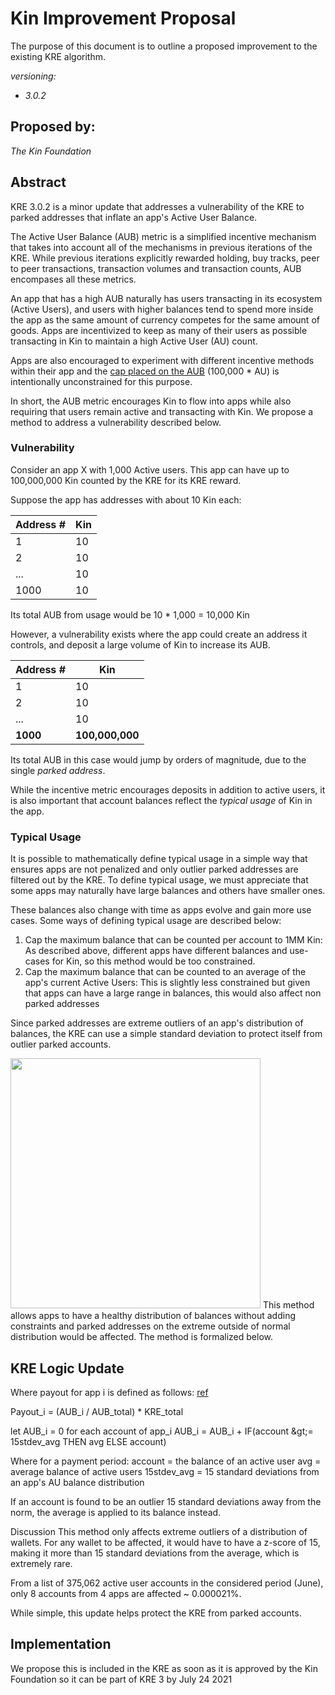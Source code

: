 #
# **Kin Improvement Proposal**

The purpose of this document is to outline a proposed improvement to the existing KRE algorithm.

_versioning:_

- _3.0.2_

## **Proposed by:**

_The Kin Foundation_

## **Abstract**

KRE 3.0.2 is a minor update that addresses a vulnerability of the KRE to parked addresses that inflate an app&#39;s Active User Balance.

The Active User Balance (AUB) metric is a simplified incentive mechanism that takes into account all of the mechanisms in previous iterations of the KRE. While previous iterations explicitly rewarded holding, buy tracks, peer to peer transactions, transaction volumes and transaction counts, AUB encompases all these metrics.

An app that has a high AUB naturally has users transacting in its ecosystem (Active Users), and users with higher balances tend to spend more inside the app as the same amount of currency competes for the same amount of goods. Apps are incentivized to keep as many of their users as possible transacting in Kin to maintain a high Active User (AU) count.

Apps are also encouraged to experiment with different incentive methods within their app and the [cap placed on the AUB](https://github.com/kinecosystem/rewards-engine/blob/master/accepted/kik_kre_3_0.md#option-ii-active-user-balances) (100,000 \* AU) is intentionally unconstrained for this purpose.

In short, the AUB metric encourages Kin to flow into apps while also requiring that users remain active and transacting with Kin. We propose a method to address a vulnerability described below.

### **Vulnerability**

Consider an app X with 1,000 Active users. This app can have up to 100,000,000 Kin counted by the KRE for its KRE reward.

Suppose the app has addresses with about 10 Kin each:

| Address # | Kin |
| --- | --- |
| 1 | 10 |
| 2 | 10 |
| ... | 10 |
| 1000 | 10 |

Its total AUB from usage would be 10 \* 1,000 = 10,000 Kin

However, a vulnerability exists where the app could create an address it controls, and deposit a large volume of Kin to increase its AUB.

| Address # | Kin |
| --- | --- |
| 1 | 10 |
| 2 | 10 |
| ... | 10 |
| **1000** | **100,000,000** |

Its total AUB in this case would jump by orders of magnitude, due to the single _parked address_.

While the incentive metric encourages deposits in addition to active users, it is also important that account balances reflect the _typical usage_ of Kin in the app.

### **Typical Usage**

It is possible to mathematically define typical usage in a simple way that ensures apps are not penalized and only outlier parked addresses are filtered out by the KRE. To define typical usage, we must appreciate that some apps may naturally have large balances and others have smaller ones.

These balances also change with time as apps evolve and gain more use cases. Some ways of defining typical usage are described below:

1. Cap the maximum balance that can be counted per account to 1MM Kin:
 As described above, different apps have different balances and use-cases for Kin, so this method would be too constrained.
2. Cap the maximum balance that can be counted to an average of the app&#39;s current Active Users:
 This is slightly less constrained but given that apps can have a large range in balances, this would also affect non parked addresses

Since parked addresses are extreme outliers of an app&#39;s distribution of balances, the KRE can use a simple standard deviation to protect itself from outlier parked accounts.


 <img src="https://i.imgur.com/sBS0jqp.png"  height="400">
This method allows apps to have a healthy distribution of balances without adding constraints and parked addresses on the extreme outside of normal distribution would be affected. The method is formalized below.

## **KRE Logic Update**
 Where payout for app i is defined as follows: [ref](https://github.com/kinecosystem/rewards-engine/blob/master/accepted/kik_kre_3_0.md#option-ii-active-user-balances)

Payout\_i = (AUB\_i / AUB\_total) \* KRE\_total

let AUB\_i = 0
 for each account of app\_i
 AUB\_i = AUB\_i + IF(account \&gt;= 15stdev\_avg THEN avg ELSE account)

Where for a payment period:
 account = the balance of an active user
 avg = average balance of active users
 15stdev\_avg = 15 standard deviations from an app&#39;s AU balance distribution

If an account is found to be an outlier 15 standard deviations away from the norm, the average is applied to its balance instead.

Discussion
 This method only affects extreme outliers of a distribution of wallets. For any wallet to be affected, it would have to have a z-score of 15, making it more than 15 standard deviations from the average, which is extremely rare.

From a list of 375,062 active user accounts in the considered period (June), only 8 accounts from 4 apps are affected ~ 0.000021%.

While simple, this update helps protect the KRE from parked accounts.

## **Implementation**

We propose this is included in the KRE as soon as it is approved by the Kin Foundation so it can be part of KRE 3 by July 24 2021
